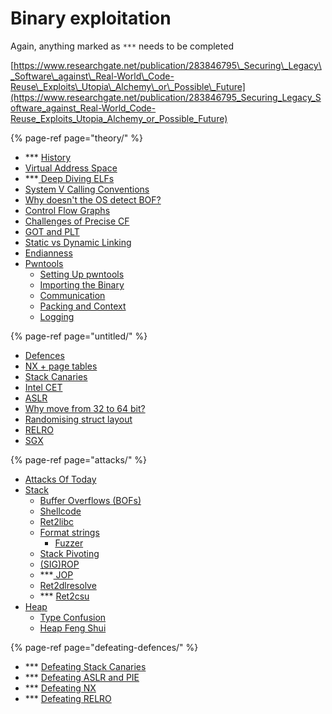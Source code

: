 # Binary exploitation

Again, anything marked as `***` needs to be completed

[https://www.researchgate.net/publication/283846795\_Securing\_Legacy\_Software\_against\_Real-World\_Code-Reuse\_Exploits\_Utopia\_Alchemy\_or\_Possible\_Future](https://www.researchgate.net/publication/283846795_Securing_Legacy_Software_against_Real-World_Code-Reuse_Exploits_Utopia_Alchemy_or_Possible_Future)

{% page-ref page="theory/" %}

* \*\*\* [History](theory/history.md)
* [Virtual Address Space](theory/virtual-address-space.md)
* \*\*\*[ Deep Diving ELFs](theory/deep-diving-elfs.md)
* [System V Calling Conventions](theory/system-v-calling-conventions.md)
* [Why doesn't the OS detect BOF?](theory/side-note-os-doesnt-detect-bof.md)
* [Control Flow Graphs](theory/control-flow-graphs.md)
* [Challenges of Precise CF](theory/challenges-of-precise-cfg.md)
* [GOT and PLT](theory/got-and-plt.md)
* [Static vs Dynamic Linking](theory/static-vs-dynamic-linking.md)
* [Endianness](theory/endianness.md)
* [Pwntools](theory/pwntools/)
  * [Setting Up pwntools](theory/pwntools/setting-up-pwntools.md)
  * [Importing the Binary](theory/pwntools/importing-the-binary.md)
  * [Communication](theory/pwntools/communication.md)
  * [Packing and Context](theory/pwntools/packing.md)
  * [Logging](theory/pwntools/logging.md)

{% page-ref page="untitled/" %}

* [Defences](untitled/)
* [NX + page tables](untitled/nx.md)
* [Stack Canaries](untitled/stack-canaries.md)
* [Intel CET](untitled/defence-shadow-stacks-intel-cet.md)
* [ASLR](untitled/aslr.md)
* [Why move from 32 to 64 bit?](untitled/why-move-from-32-to-64-bit.md)
* [Randomising struct layout](untitled/defence-randomising-struct-layout.md)
* [RELRO](untitled/relro.md)
* [SGX](untitled/sgx.md)

{% page-ref page="attacks/" %}

* [Attacks Of Today](attacks/attacks-of-today.md)
* [Stack](attacks/stack/)
  * [Buffer Overflows \(BOFs\)](attacks/stack/buffer-overflows-bofs.md)
  * [Shellcode](attacks/stack/shellcode.md)
  * [Ret2libc](attacks/stack/ret2libc.md)
  * [Format strings](attacks/stack/format-strings/)
    * [Fuzzer](attacks/stack/format-strings/fuzzer.md)
  * [Stack Pivoting](attacks/stack/stack-pivotting.md)
  * [\(SIG\)ROP](attacks/stack/sigrop.md)
  * \*\*\*[ JOP](attacks/stack/jop.md)
  * [Ret2dlresolve](attacks/stack/ret2csu.md)
  * \*\*\* [Ret2csu](attacks/stack/ret2csu-1.md)
* [Heap](attacks/heap/) 
  * [Type Confusion](attacks/heap/type-confusion.md)
  * [Heap Feng Shui](attacks/heap/heap-feng-shui.md)

{% page-ref page="defeating-defences/" %}

* \*\*\* [Defeating Stack Canaries](defeating-defences/defeating-stack-canaries.md)
* \*\*\* [Defeating ASLR and PIE](defeating-defences/defeating-aslr-and-pie.md)
* \*\*\* [Defeating NX](defeating-defences/defeating-nx.md)
* \*\*\* [Defeating RELRO](defeating-defences/defeating-relro.md)

